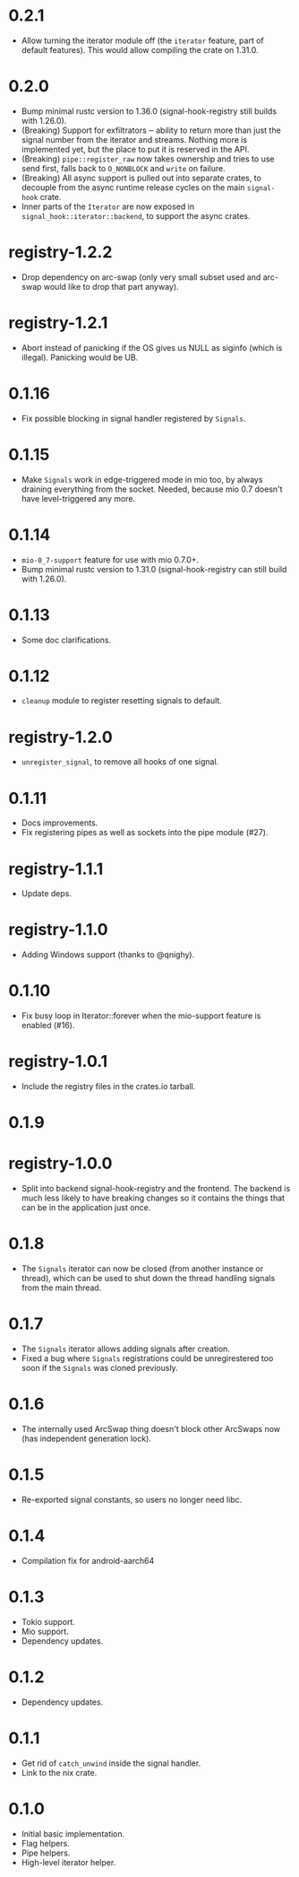 # 0.2.1

* Allow turning the iterator module off (the `iterator` feature, part of default
  features). This would allow compiling the crate on 1.31.0.

# 0.2.0

* Bump minimal rustc version to 1.36.0 (signal-hook-registry still builds with
  1.26.0).
* (Breaking) Support for exfiltrators ‒ ability to return more than just the
  signal number from the iterator and streams. Nothing more is implemented yet,
  but the place to put it is reserved in the API.
* (Breaking) `pipe::register_raw` now takes ownership and tries to use send
  first, falls back to `O_NONBLOCK` and `write` on failure.
* (Breaking) All async support is pulled out into separate crates, to decouple
  from the async runtime release cycles on the main `signal-hook` crate.
* Inner parts of the `Iterator` are now exposed in
  `signal_hook::iterator::backend`, to support the async crates.

# registry-1.2.2

* Drop dependency on arc-swap (only very small subset used and arc-swap would
  like to drop that part anyway).

# registry-1.2.1

* Abort instead of panicking if the OS gives us NULL as siginfo (which is
  illegal). Panicking would be UB.

# 0.1.16

* Fix possible blocking in signal handler registered by `Signals`.

# 0.1.15

* Make `Signals` work in edge-triggered mode in mio too, by always draining
  everything from the socket. Needed, because mio 0.7 doesn't have
  level-triggered any more.

# 0.1.14

* `mio-0_7-support` feature for use with mio 0.7.0+.
* Bump minimal rustc version to 1.31.0 (signal-hook-registry can still build
  with 1.26.0).

# 0.1.13

* Some doc clarifications.

# 0.1.12

* `cleanup` module to register resetting signals to default.

# registry-1.2.0

* `unregister_signal`, to remove all hooks of one signal.

# 0.1.11

* Docs improvements.
* Fix registering pipes as well as sockets into the pipe module (#27).

# registry-1.1.1

* Update deps.

# registry-1.1.0

* Adding Windows support (thanks to @qnighy).

# 0.1.10

* Fix busy loop in Iterator::forever when the mio-support feature is enabled
  (#16).

# registry-1.0.1

* Include the registry files in the crates.io tarball.

# 0.1.9
# registry-1.0.0

* Split into backend signal-hook-registry and the frontend. The backend is much
  less likely to have breaking changes so it contains the things that can be in
  the application just once.

# 0.1.8

* The `Signals` iterator can now be closed (from another instance or thread),
  which can be used to shut down the thread handling signals from the main
  thread.

# 0.1.7

* The `Signals` iterator allows adding signals after creation.
* Fixed a bug where `Signals` registrations could be unregirestered too soon if
  the `Signals` was cloned previously.

# 0.1.6

* The internally used ArcSwap thing doesn't block other ArcSwaps now (has
  independent generation lock).

# 0.1.5

* Re-exported signal constants, so users no longer need libc.

# 0.1.4

* Compilation fix for android-aarch64

# 0.1.3

* Tokio support.
* Mio support.
* Dependency updates.

# 0.1.2

* Dependency updates.

# 0.1.1

* Get rid of `catch_unwind` inside the signal handler.
* Link to the nix crate.

# 0.1.0

* Initial basic implementation.
* Flag helpers.
* Pipe helpers.
* High-level iterator helper.

